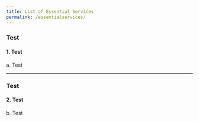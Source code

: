 ```yaml
---
title: List of Essential Services
permalink: /essentialservices/
---
```


### **Test**
#### **1. Test**
a. Test

---

### **Test**
#### **2. Test**
b. Test